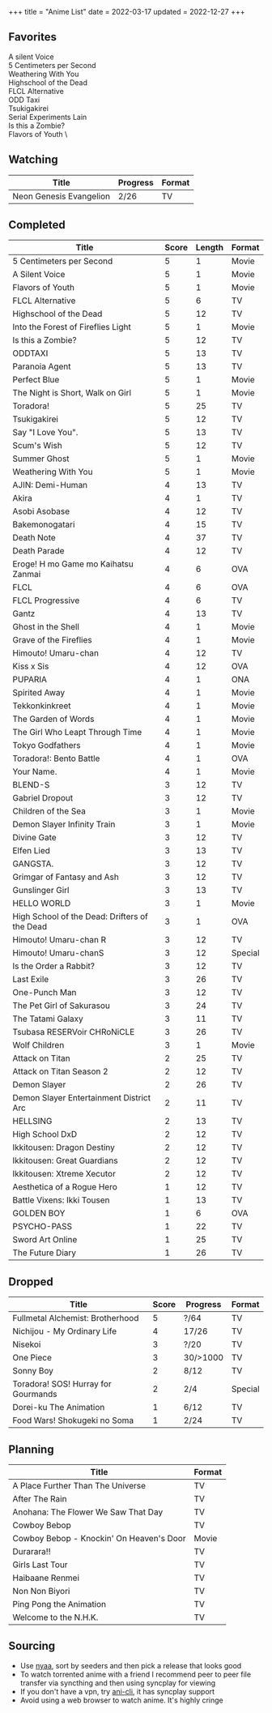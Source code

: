 +++
title = "Anime List"
date = 2022-03-17
updated = 2022-12-27
+++

## Favorites

A silent Voice \
5 Centimeters per Second \
Weathering With You \
Highschool of the Dead \
FLCL Alternative \
ODD Taxi \
Tsukigakirei \
Serial Experiments Lain \
Is this a Zombie? \
Flavors of Youth \

## Watching


| Title                   | Progress | Format |
|-------------------------|----------|--------|
| Neon Genesis Evangelion | 2/26     | TV     |

## Completed

| Title                                         |   Score | Length | Format  |
|-----------------------------------------------|---------|--------|---------|
| 5 Centimeters per Second                      |       5 |      1 | Movie   |
| A Silent Voice                                |       5 |      1 | Movie   |
| Flavors of Youth                              |       5 |      1 | Movie   |
| FLCL Alternative                              |       5 |      6 | TV      |
| Highschool of the Dead                        |       5 |     12 | TV      |
| Into the Forest of Fireflies Light            |       5 |      1 | Movie   |
| Is this a Zombie?                             |       5 |     12 | TV      |
| ODDTAXI                                       |       5 |     13 | TV      |
| Paranoia Agent                                |       5 |     13 | TV      |
| Perfect Blue                                  |       5 |      1 | Movie   |
| The Night is Short, Walk on Girl              |       5 |      1 | Movie   |
| Toradora!                                     |       5 |     25 | TV      |
| Tsukigakirei                                  |       5 |     12 | TV      |
| Say "I Love You".                             |       5 |     13 | TV      |
| Scum's Wish                                   |       5 |     12 | TV      |
| Summer Ghost                                  |       5 |      1 | Movie   |
| Weathering With You                           |       5 |      1 | Movie   |
| AJIN: Demi-Human                              |       4 |     13 | TV      |
| Akira                                         |       4 |      1 | TV      |
| Asobi Asobase                                 |       4 |     12 | TV      |
| Bakemonogatari                                |       4 |     15 | TV      |
| Death Note                                    |       4 |     37 | TV      |
| Death Parade                                  |       4 |     12 | TV      |
| Eroge! H mo Game mo Kaihatsu Zanmai           |       4 |      6 | OVA     |
| FLCL                                          |       4 |      6 | OVA     |
| FLCL Progressive                              |       4 |      6 | TV      |
| Gantz                                         |       4 |     13 | TV      |
| Ghost in the Shell                            |       4 |      1 | Movie   |
| Grave of the Fireflies                        |       4 |      1 | Movie   |
| Himouto! Umaru-chan                           |       4 |     12 | TV      |
| Kiss x Sis                                    |       4 |     12 | OVA     |
| PUPARIA                                       |       4 |      1 | ONA     |
| Spirited Away                                 |       4 |      1 | Movie   |
| Tekkonkinkreet                                |       4 |      1 | Movie   |
| The Garden of Words                           |       4 |      1 | Movie   |
| The Girl Who Leapt Through Time               |       4 |      1 | Movie   |
| Tokyo Godfathers                              |       4 |      1 | Movie   |
| Toradora!: Bento Battle                       |       4 |      1 | OVA     |
| Your Name.                                    |       4 |      1 | Movie   |
| BLEND-S                                       |       3 |     12 | TV      |
| Gabriel Dropout                               |       3 |     12 | TV      |
| Children of the Sea                           |       3 |      1 | Movie   |
| Demon Slayer Infinity Train                   |       3 |      1 | Movie   |
| Divine Gate                                   |       3 |     12 | TV      |
| Elfen Lied                                    |       3 |     13 | TV      |
| GANGSTA.                                      |       3 |     12 | TV      |
| Grimgar of Fantasy and Ash                    |       3 |     12 | TV      |
| Gunslinger Girl                               |       3 |     13 | TV      |
| HELLO WORLD                                   |       3 |      1 | Movie   |
| High School of the Dead: Drifters of the Dead |       3 |      1 | OVA     |
| Himouto! Umaru-chan R                         |       3 |     12 | TV      |
| Himouto! Umaru-chanS                          |       3 |     12 | Special |
| Is the Order a Rabbit?                        |       3 |     12 | TV      |
| Last Exile                                    |       3 |     26 | TV      |
| One-Punch Man                                 |       3 |     12 | TV      |
| The Pet Girl of Sakurasou                     |       3 |     24 | TV      |
| The Tatami Galaxy                             |       3 |     11 | TV      |
| Tsubasa RESERVoir CHRoNiCLE                   |       3 |     26 | TV      |
| Wolf Children                                 |       3 |      1 | Movie   |
| Attack on Titan                               |       2 |     25 | TV      |
| Attack on Titan Season 2                      |       2 |     12 | TV      |
| Demon Slayer                                  |       2 |     26 | TV      |
| Demon Slayer Entertainment District Arc       |       2 |     11 | TV      |
| HELLSING                                      |       2 |     13 | TV      |
| High School DxD                               |       2 |     12 | TV      |
| Ikkitousen: Dragon Destiny                    |       2 |     12 | TV      |
| Ikkitousen: Great Guardians                   |       2 |     12 | TV      |
| Ikkitousen: Xtreme Xecutor                    |       2 |     12 | TV      |
| Aesthetica of a Rogue Hero                    |       1 |     12 | TV      |
| Battle Vixens: Ikki Tousen                    |       1 |     13 | TV      |
| GOLDEN BOY                                    |       1 |      6 | OVA     |
| PSYCHO-PASS                                   |       1 |     22 | TV      |
| Sword Art Online                              |       1 |     25 | TV      |
| The Future Diary                              |       1 |     26 | TV      |

## Dropped

| Title                               | Score | Progress | Format  |
|-------------------------------------|-------|----------|---------|
| Fullmetal Alchemist: Brotherhood    |     5 | ?/64     | TV      |
| Nichijou - My Ordinary Life         |     4 | 17/26    | TV      |
| Nisekoi                             |     3 | ?/20     | TV      |
| One Piece                           |     3 | 30/>1000 | TV      |
| Sonny Boy                           |     2 | 8/12     | TV      |
| Toradora! SOS! Hurray for Gourmands |     2 | 2/4      | Special |
| Dorei-ku The Animation              |     1 | 6/12     | TV      |
| Food Wars! Shokugeki no Soma        |     1 | 2/24     | TV      |

## Planning

| Title                                    | Format |
|------------------------------------------|--------|
| A Place Further Than The Universe        | TV     |
| After The Rain                           | TV     |
| Anohana: The Flower We Saw That Day      | TV     |
| Cowboy Bebop                             | TV     |
| Cowboy Bebop - Knockin' On Heaven's Door | Movie  |
| Durarara!!                               | TV     |
| Girls Last Tour                          | TV     |
| Haibaane Renmei                          | TV     |
| Non Non Biyori                           | TV     |
| Ping Pong the Animation                  | TV     |
| Welcome to the N.H.K.                    | TV     |

## Sourcing

- Use [nyaa](https://nyaa.si/), sort by seeders and then pick a release that looks good
- To watch torrented anime with a friend I recommend peer to peer file transfer via syncthing and then using syncplay for viewing
- If you don't have a vpn, try [ani-cli](https://github.com/pystardust/ani-cli), it has syncplay support
- Avoid using a web browser to watch anime. It's highly cringe
